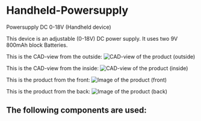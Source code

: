 # Handheld-Powersupply
Powersupply DC 0-18V (Handheld device)

This device is an adjustable (0-18V) DC power supply.
It uses two 9V 800mAh block Batteries.

This is the CAD-view from the outside:
![CAD-view of the product (outside)](KeinLabor_Netzteil_pics/CAD_1)


This is the CAD-view from the inside:
![CAD-view of the product (inside)](KeinLabor_Netzteil_pics/CAD_2)

This is the product from the front:
![Image of the product (front)](KeinLabor_Netzteil_pics/Handheld_1)

This is the product from the back:
![Image of the product (back)](KeinLabor_Netzteil_pics/Handheld_2)

## The following components are used:
